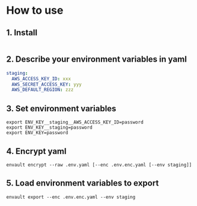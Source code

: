 # How to use
## 1. Install

```bash
```

## 2. Describe your environment variables in yaml

```yaml
staging:
  AWS_ACCESS_KEY_ID: xxx
  AWS_SECRET_ACCESS_KEY: yyy
  AWS_DEFAULT_REGION: zzz
```

## 3. Set environment variables


```shell
export ENV_KEY__staging__AWS_ACCESS_KEY_ID=password
export ENV_KEY__staging=password
export ENV_KEY=password
```


## 4. Encrypt yaml

```shell
envault encrypt --raw .env.yaml [--enc .env.enc.yaml [--env staging]]
```


## 5. Load environment variables to export

```shell
envault export --enc .env.enc.yaml --env staging
```